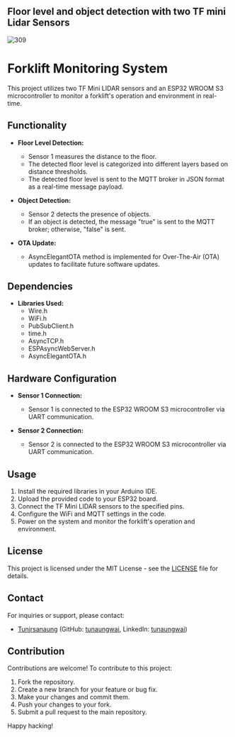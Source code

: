 ## Floor level and object detection with two TF mini Lidar Sensors

![309](https://github.com/Humphreydotbit-IoT/Forklift-LidarSensor-FloorlevelAndObjectDection/assets/164144789/e0826926-b030-4dc8-b8e6-a392678e5e93)

# Forklift Monitoring System

This project utilizes two TF Mini LIDAR sensors and an ESP32 WROOM S3 microcontroller to monitor a forklift's operation and environment in real-time.

## Functionality

- **Floor Level Detection:**
  - Sensor 1 measures the distance to the floor.
  - The detected floor level is categorized into different layers based on distance thresholds.
  - The detected floor level is sent to the MQTT broker in JSON format as a real-time message payload.

- **Object Detection:**
  - Sensor 2 detects the presence of objects.
  - If an object is detected, the message "true" is sent to the MQTT broker; otherwise, "false" is sent.

- **OTA Update:**
  - AsyncElegantOTA method is implemented for Over-The-Air (OTA) updates to facilitate future software updates.

## Dependencies

- **Libraries Used:**
  - Wire.h
  - WiFi.h
  - PubSubClient.h
  - time.h
  - AsyncTCP.h
  - ESPAsyncWebServer.h
  - AsyncElegantOTA.h

## Hardware Configuration

- **Sensor 1 Connection:**
  - Sensor 1 is connected to the ESP32 WROOM S3 microcontroller via UART communication.

- **Sensor 2 Connection:**
  - Sensor 2 is connected to the ESP32 WROOM S3 microcontroller via UART communication.

## Usage

1. Install the required libraries in your Arduino IDE.
2. Upload the provided code to your ESP32 board.
3. Connect the TF Mini LIDAR sensors to the specified pins.
4. Configure the WiFi and MQTT settings in the code.
5. Power on the system and monitor the forklift's operation and environment.

## License

This project is licensed under the MIT License - see the [LICENSE](LICENSE) file for details.

## Contact

For inquiries or support, please contact:
- [Tunjrsanaung](mailto:tunjrsanaung@gmail.com) (GitHub: [tunaungwai](https://github.com/tunaungwai), LinkedIn: [tunaungwai](https://www.linkedin.com/in/tunaungwai/))

## Contribution

Contributions are welcome! To contribute to this project:
1. Fork the repository.
2. Create a new branch for your feature or bug fix.
3. Make your changes and commit them.
4. Push your changes to your fork.
5. Submit a pull request to the main repository.

Happy hacking!

